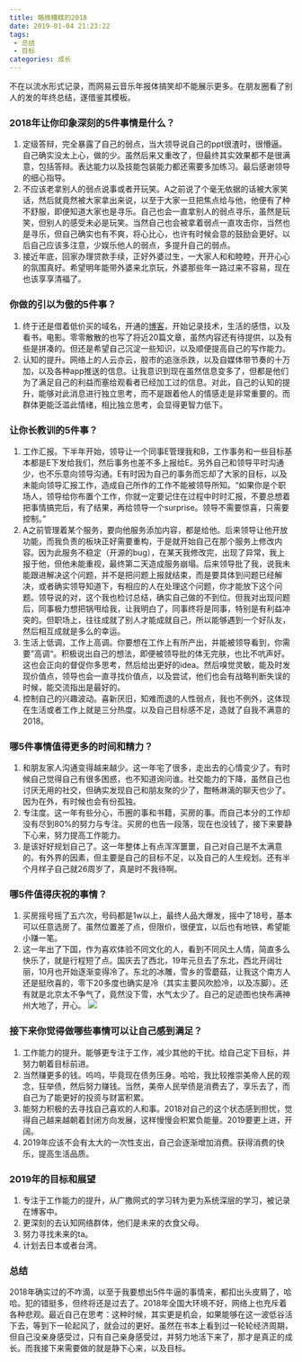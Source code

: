 ```yaml
---
title: 略微糟糕的2018
date: 2019-01-04 21:23:22
tags:
 - 总结
 - 目标
categories: 成长
---
```

不在以流水形式记录，而网易云音乐年报体搞笑却不能展示更多。在朋友圈看了别人的发的年终总结，遂借鉴其模板。
### 2018年让你印象深刻的5件事情是什么？
1. 定级答辩，完全暴露了自己的弱点，当大领导说自己的ppt很渣时，很懵逼。自己确实没太上心，做的少。虽然后来又重改了，但最终其实效果都不是很满意，包括答辩。表达能力以及技能包装能力都还需要多加练习。最后感谢领导的细心指导。
2. 不应该老拿别人的弱点说事或者开玩笑。A之前说了个毫无依据的话被大家笑话，然后就竟然被大家拿出来说，以至于大家一旦把焦点给与他，他便有了种不舒服，即便知道大家也是寻乐。自己也会一直拿别人的弱点寻乐，虽然是玩笑，但别人的感受未必是玩笑。当然自己也会被拿着弱点一直攻击你，当然也是寻乐，但自己确实也有不爽，将心比心，也许有时候会意的鼓励会更好。以后自己应该多注意，少娱乐他人的弱点，多提升自己的弱点。
3. 接近年底，回家办理贷款手续，正好外婆过生，一大家人和和睦睦，开开心心的氛围真好。希望明年能带外婆来北京玩，外婆那些年一路过来不容易，现在也该享享清福了。

### 你做的引以为傲的5件事？
1. 终于还是借着低价买的域名，开通的[博客](http://wbice.cn/)，开始记录技术，生活的感悟，以及看书，电影。零零散散的也写了将近20篇文章，虽然内容还有待提供，以及有些是拼凑的。但还是希望自己沉淀一些知识，以及顺便提高自己的写作能力。
2. 认知的提升。网络上的人云亦云，股市的追涨杀跌，以及自媒体带节奏的十万加，以及各种app推送的信息。让我意识到现在虽然信息变多了，但都是他们为了满足自己的利益而塞给观看者已经加工过的信息。对此，自己的认知的提升，能够对此消息进行独立思考，而不是跟着他人的情感走是非常重要的。而群体更能泛滥此情绪，相比独立思考，会显得更智力低下。
<!-- more -->
### 让你长教训的5件事？
1. 工作汇报。下半年开始，领导让一个同事E管理我和B，工作事务和一些目标基本都是E下发给我们，然后事务也差不多上报给E。另外自己和领导平时沟通少，也不乐意向领导沟通。E有时因为自己的事务而忘却了大家的目标，以及未能向领导汇报工作，造成自己所作的工作不能被领导所知。“如果你是个职场人，领导给你布置个工作，你就一定要记住在过程中时时汇报，不要总想着把事情搞完后，有了结果，再给领导一个surprise。领导不需要惊喜，只需要控制。”
2. A之前管理着某个服务，要向他服务添加内容，都是给他。后来领导让他开放功能，而我负责的板块正好需要重构，于是就开始自己在那个服务上修改内容。因为此服务不稳定（开源的bug），在某天我修改完，出现了异常，我上报于他，但他未能重视，最终第二天造成服务崩塌。后来领导批了我，说我未能跟进解决这个问题，并不是把问题上报就结束，而是要具体到问题已经解决，或者确实领导知道下，有相应的人在处理这个问题，你才能放下这个问题。领导说的对，这个我也检讨总结，确实自己做的不到位。但我对出现问题后，同事极力想把锅甩给我，让我明白了，同事终将是同事，特别是有利益冲突的。但职场上，往往成就了别人才能成就自己，所以能够遇到一个好队友，然后相互成就是多么的幸运。 
3. 生活上低调，工作上高调。你要想在工作上有所产出，并能被领导看到，你需要”高调“。积极说出自己的想法，即便被领导批的体无完肤，也比不吭声好。这也会正向的督促你多思考，然后给出更好的idea。然后嗅觉灵敏，能及时发现价值点，领导也会一直寻找价值点，以及尝试，他们也会有战略判断失误的时候，能交流指出是最好的。
4. 控制自己的兴趣波动。喜新厌旧，知难而退的人性弱点，我也不例外，这体现在生活或者工作上就是三分热度。以及自己目标感不足，造就了自我不满意的2018。

### 哪5件事情值得更多的时间和精力？
1. 和朋友家人沟通变得越来越少。这一年宅了很多，走出去的心情变少了。有时候自己觉得自己有很多困惑，也不知道询问谁。社交能力的下降，虽然自己也讨厌无用的社交，但确实发现自己和朋友聚的少了，酣畅淋漓的聊天也少了。因为在外，有时候也会有份孤独。
2. 专注度。这一年有些分心，币圈的事和书籍，买房的事。而自己本分的工作却没有尽到80%的努力与专注。买房的也告一段落，现在也没钱了，接下来要静下心来，努力提高工作能力。
3. 是该好好规划自己了。这一年整体上有点浑浑噩噩，自己对自己是不太满意的。有外界的因素，但主要是自己的目标不足，以及自己的人生规划。还有半个月样子自己就26周岁了，真是时不我待啊。

### 哪5件值得庆祝的事情？
1. 买房摇号摇了五六次，号码都是1w以上，最终人品大爆发，摇中了18号，基本可以任意选房了。虽然位置差了点，但限价，很便宜，以后也有地铁，希望能小赚一笔。
2. 这一年出了下国，作为喜欢体验不同文化的人，看到不同风土人情，简直多么快乐了，就是行程短了点。国庆去了西北，19年元旦去了东北，西北开阔壮丽，10月也开始逐渐变得冷了。东北的冰雕，雪乡的雪蘑菇，让我这个南方人还是挺欣喜的，零下20多度也确实是冷（其实主要风吹脸冷，以及冻脚）。还有就是北京太不争气了，竟然没下雪，水气太少了。自己的足迹图也快布满神州大地了，开心。
 ![](http://hexo-1256892004.cos.ap-beijing.myqcloud.com/summary-2018/foot.png)

### 接下来你觉得做哪些事情可以让自己感到满足？
1. 工作能力的提升。能够更专注于工作，减少其他的干扰。给自己定下目标，并努力朝着目标前进。
2. 当然赚更多的钱。呜呜，毕竟现在债务压身。哈哈，我比较推崇美帝人民的观念，狂举债，然后努力赚钱。当然，美帝人民举债是消费去了，享乐去了，而自己为了能更好的投资与财富积累。
3. 能努力积极的去寻找自己喜欢的人和事。2018对自己的这个状态感到担忧，觉得自己越来越朝着封闭方向发展，这样慢慢会积累负能量。2019要更上进，开阔。
4. 2019年应该不会有太大的一次性支出，自己会逐渐增加消费。获得消费的快乐，提高生活品质。

### 2019年的目标和展望
1. 专注于工作能力的提升，从广撒网式的学习转为更为系统深层的学习，被记录在博客中。
2. 更深刻的去认知网络群体，他们是未来的衣食父母。
3. 努力寻找未来的ta。
4. 计划去日本或者台湾。

### 总结
2018年确实过的不咋滴，以至于我要想出5件牛逼的事情来，都扣出头皮屑了，哈哈。犯的错挺多，但终将还是过去了。2018年全国大环境不好，网络上也充斥着各种悲观。最近自己在思考：这种时候，其实更是机会，如果能够在这一波低谷活下去，等到下一轮起风了，就会过的更好。虽然在书本上看到过一轮轮经济周期，但自己没亲身感受过，只有自己亲身感受过，并努力地活下来了，那才是真正的成长。而我接下来需要做的就是静下心来，以及目标。